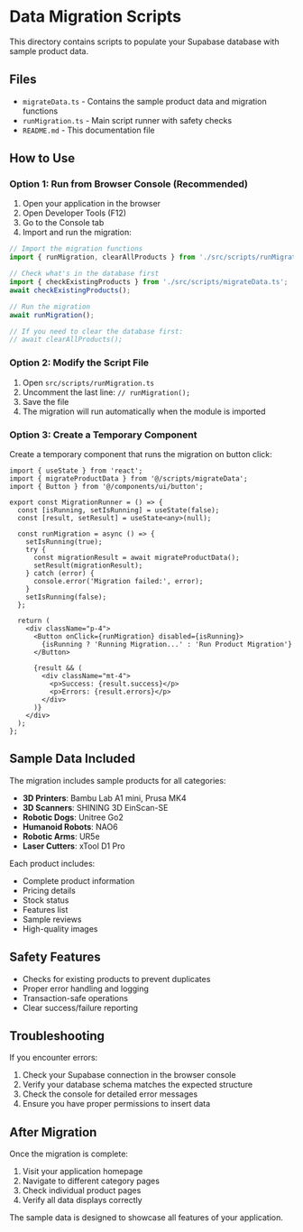 
# Data Migration Scripts

This directory contains scripts to populate your Supabase database with sample product data.

## Files

- `migrateData.ts` - Contains the sample product data and migration functions
- `runMigration.ts` - Main script runner with safety checks
- `README.md` - This documentation file

## How to Use

### Option 1: Run from Browser Console (Recommended)

1. Open your application in the browser
2. Open Developer Tools (F12)
3. Go to the Console tab
4. Import and run the migration:

```javascript
// Import the migration functions
import { runMigration, clearAllProducts } from './src/scripts/runMigration.ts';

// Check what's in the database first
import { checkExistingProducts } from './src/scripts/migrateData.ts';
await checkExistingProducts();

// Run the migration
await runMigration();

// If you need to clear the database first:
// await clearAllProducts();
```

### Option 2: Modify the Script File

1. Open `src/scripts/runMigration.ts`
2. Uncomment the last line: `// runMigration();`
3. Save the file
4. The migration will run automatically when the module is imported

### Option 3: Create a Temporary Component

Create a temporary component that runs the migration on button click:

```tsx
import { useState } from 'react';
import { migrateProductData } from '@/scripts/migrateData';
import { Button } from '@/components/ui/button';

export const MigrationRunner = () => {
  const [isRunning, setIsRunning] = useState(false);
  const [result, setResult] = useState<any>(null);

  const runMigration = async () => {
    setIsRunning(true);
    try {
      const migrationResult = await migrateProductData();
      setResult(migrationResult);
    } catch (error) {
      console.error('Migration failed:', error);
    }
    setIsRunning(false);
  };

  return (
    <div className="p-4">
      <Button onClick={runMigration} disabled={isRunning}>
        {isRunning ? 'Running Migration...' : 'Run Product Migration'}
      </Button>
      
      {result && (
        <div className="mt-4">
          <p>Success: {result.success}</p>
          <p>Errors: {result.errors}</p>
        </div>
      )}
    </div>
  );
};
```

## Sample Data Included

The migration includes sample products for all categories:

- **3D Printers**: Bambu Lab A1 mini, Prusa MK4
- **3D Scanners**: SHINING 3D EinScan-SE  
- **Robotic Dogs**: Unitree Go2
- **Humanoid Robots**: NAO6
- **Robotic Arms**: UR5e
- **Laser Cutters**: xTool D1 Pro

Each product includes:
- Complete product information
- Pricing details
- Stock status
- Features list
- Sample reviews
- High-quality images

## Safety Features

- Checks for existing products to prevent duplicates
- Proper error handling and logging
- Transaction-safe operations
- Clear success/failure reporting

## Troubleshooting

If you encounter errors:

1. Check your Supabase connection in the browser console
2. Verify your database schema matches the expected structure
3. Check the console for detailed error messages
4. Ensure you have proper permissions to insert data

## After Migration

Once the migration is complete:

1. Visit your application homepage
2. Navigate to different category pages
3. Check individual product pages
4. Verify all data displays correctly

The sample data is designed to showcase all features of your application.
